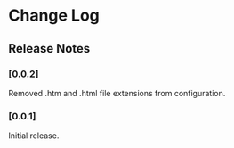 # Change Log

## Release Notes

### [0.0.2]

Removed .htm and .html file extensions from configuration.

### [0.0.1]

Initial release.
